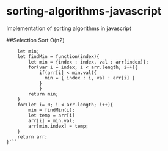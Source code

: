# sorting-algorithms-javascript
Implementation of sorting algorithms in javascript

##Selection Sort O(n2)

```function selectionSort(arr){
	let min;
	let findMin = function(index){
		let min = {index : index, val : arr[index]};
        for(var i = index; i < arr.length; i++){
            if(arr[i] < min.val){
              min = { index : i, val : arr[i] }
            }
		    }
		return min;
	}
	for(let i= 0; i < arr.length; i++){
		min = findMin(i);
		let temp = arr[i]
		arr[i] = min.val;
		arr[min.index] = temp;
	}
	return arr;
}```
